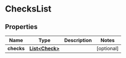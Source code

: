 
# ChecksList

## Properties
Name | Type | Description | Notes
------------ | ------------- | ------------- | -------------
**checks** | [**List&lt;Check&gt;**](Check.md) |  |  [optional]




